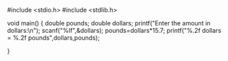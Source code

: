#include <stdio.h>
#include <stdlib.h>

void main()
{
    double pounds;
    double dollars;
    printf("Enter the amount in dollars:\n");
    scanf("%lf",&dollars);
    pounds=dollars*15.7;
    printf("%.2f dollars = %.2f pounds",dollars,pounds);

}
